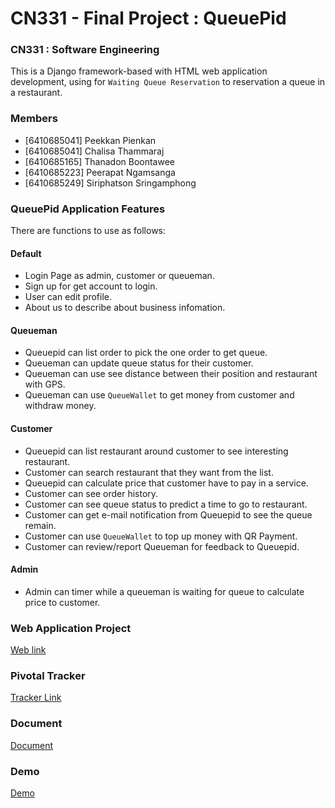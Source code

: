 # CN331 - Final Project : QueuePid
### CN331 : Software Engineering

This is a Django framework-based with HTML web application development, using for `Waiting Queue Reservation` to reservation a queue in a restaurant.

### Members
- \[6410685041\] Peekkan Pienkan
- \[6410685041\] Chalisa Thammaraj
- \[6410685165\] Thanadon Boontawee
- \[6410685223\] Peerapat Ngamsanga
- \[6410685249\] Siriphatson Sringamphong

### QueuePid Application Features
There are functions to use as follows:

#### Default
* Login Page as admin, customer or queueman.
* Sign up for get account to login.
* User can edit profile.
* About us to describe about business infomation.

#### Queueman
* Queuepid can list order to pick the one order to get queue.
* Queueman can update queue status for their customer.
* Queueman can use see distance between their position and restaurant with GPS.
* Queueman can use `QueueWallet` to get money from customer and withdraw money.

#### Customer
* Queuepid can list restaurant around customer to see interesting restaurant.
* Customer can search restaurant that they want from the list.
* Queuepid can calculate price that customer have to pay in a service.
* Customer can see order history.
* Customer can see queue status to predict a time to go to restaurant.
* Customer can get e-mail notification from Queuepid to see the queue remain.
* Customer can use `QueueWallet` to top up money with QR Payment.
* Customer can review/report Queueman for feedback to Queuepid.

#### Admin
* Admin can timer while a queueman is waiting for queue to calculate price to customer.

### Web Application Project
[Web link]()

### Pivotal Tracker
[Tracker Link](https://www.pivotaltracker.com/projects/2682620)

### Document
[Document](https://tuipied-my.sharepoint.com/:b:/g/personal/chalisa_thu_dome_tu_ac_th/Ee8m7tDCcypHrA7ZKGXinV8B4v4PxfYi1oreo-qpIy308Q?e=m67F2Z)

### Demo
[Demo](https://youtu.be/IETI3movdP8)
